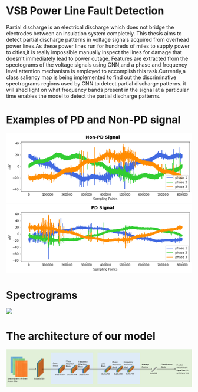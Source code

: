 # VSB Power Line Fault Detection
Partial discharge is an electrical discharge which does not bridge the electrodes between an insulation system completely. This thesis aims to detect partial discharge patterns in voltage signals acquired from overhead power lines.As these power lines run for hundreds of miles to supply power to cities,it is really impossible manually inspect the lines for damage that doesn't immediately lead to power outage. Features are extracted from the spectograms of the voltage signals using CNN,and a phase and frequency level attention mechanism is employed to accomplish this task.Currently,a class saliency map is being implemented to find out the discriminative spectrograms regions used by CNN to detect partial discharge patterns. it will shed light on what frequency bands present in the signal at a particular time enables the model to detect the partial discharge patterns.
# Examples of PD and Non-PD signal
![](Images/3.png)
![](Images/4.png)
# Spectrograms 
![](Images/blocks.png=250x)
# The architecture of our model 
![](Images/5.png)


